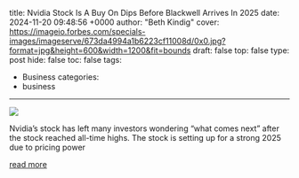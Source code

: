 title: Nvidia Stock Is A Buy On Dips Before Blackwell Arrives In 2025
date: 2024-11-20 09:48:56 +0000
author: "Beth Kindig"
cover: https://imageio.forbes.com/specials-images/imageserve/673da4994a1b6223cf11008d/0x0.jpg?format=jpg&height=600&width=1200&fit=bounds
draft: false
top: false
type: post
hide: false
toc: false
tags:
  - Business
categories:
  - business
---

![](https://imageio.forbes.com/specials-images/imageserve/673da4994a1b6223cf11008d/0x0.jpg?format=jpg&height=600&width=1200&fit=bounds)

Nvidia’s stock has left many investors wondering “what comes next” after the stock reached all-time highs. The stock is setting up for a strong 2025 due to pricing power

[read more](https://www.forbes.com/sites/bethkindig/2024/11/20/nvidia-stock-is-a-buy-on-dips-before-blackwell-arrives-in-2025/)
